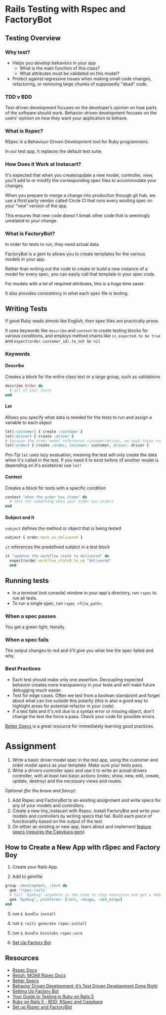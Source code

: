# Rails Testing with Rspec and FactoryBot

## Testing Overview

### Why test?
+ Helps you develop behaviors in your app
  * What is the main function of this class?
  * What attributes must be validated on this model?
+ Protect against regressive issues when making small code changes, refactoring, or removing large chunks of supposedly "dead" code.

### TDD v BDD
Test-driven development focuses on the developer’s opinion on how parts of the software should work. Behavior-driven development focuses on the users’ opinion on how they want your application to behave.


### What is Rspec?
RSpec is a Behaviour-Driven Development tool for Ruby programmers.

In our test app, it replaces the default test suite.

### How Does it Work at Instacart?
It's expected that when you create/update a new model, controller, view, you'll add to or modify the corresponding spec files to accommodate your changes.

When you prepare to merge a change into production through git hub, we use a third party vendor called Circle CI that runs every existing spec on your "new" version of the app.

This ensures that new code doesn't break other code that is seemingly unrelated to your change.


### What is FactoryBot?
In order for tests to run, they need actual data.

FactoryBot is a gem to allows you to create templates for the various models in your app.

Rather than writing out the code to create or build a new instance of a model for every spec, you can easily call that template in your spec code.

For models with a lot of required attributes, this is a huge time saver.

It also provides consistency in what each spec file is testing.


## Writing Tests
If good Ruby reads almost like English, then spec files are practically prose.

It uses keywords like `describe` and `context` to create testing blocks for various conditions, and employs method chains like `is_expected.to be true` and `expect(order.customer_id).to_not be nil`

### Keywords
#### Describe
Creates a block for the entire class test or a large group, such as validations

```ruby
describe Order do
  # all of your tests
end
```

#### Let
Allows you specify what data is needed for the tests to run and assign a variable to each object

```ruby
let(:customer) { create :customer }
let(:driver) { create :driver }
# because the order model references customer/driver, we need those records to exist, and can call the full object in the next line
let(:order) { create :order, customer: customer, driver: driver }
```

*Pro-Tip* `let` uses lazy evaluation, meaning the test will only create the data when it's called in the test. If you need it to exist before (if another model is depending on it's existence) use `let!`


#### Context
Creates a block for tests with a specific condition

```ruby
context "when the order has items" do
  # test for something when your order has orders
end
```

#### Subject and It
`subject` defines the method or object that is being tested

```ruby
subject { order.mark_as_delivered }
```

`it` references the predefined subject in a test block

```ruby
it "updates the workflow state to delivered" do
  expect(order.workflow_state).to_eq "delivered"
  end
```

## Running tests
+ In a terminal (not console) window in your app's directory, run `rspec` to run all tests.
+ To run a single spec, run `rspec <file_path>`.

### When a spec passes
You get a green light, literally.

### When a spec fails
The output changes to red and it'll give you what line the spec failed and why.

### Best Practices
+ Each test should make only one assertion. Decoupling expected behavior creates more transparency in your tests and will make future debugging much easier.
+ Test for edge cases. Often we test from a boolean standpoint and forget about what can live outside this polarity (this is also a good way to highlight areas for potential refactor in your code).
+ If a test fails and it's not due to a syntax error or missing object, don't change the test the force a pass. Check your code for possible errors.

[Better Specs](http://www.betterspecs.org/) is a great resource for immediately learning good practices.

# Assignment
1. Write a basic driver model spec in the test app, using the customer and order model specs as your template. Make sure your tests pass.
2. Write a drivers controller spec and use it to write an actual drivers controller, with at least two basic actions (index, show, new, edit, create, update, destroy) and the necessary views and routes.

_*Optional (for the brave and fancy):*_
1. Add Rspec and FactoryBot to an existing assignment and write specs for any of your models and controllers.
2. Create a new tiny_instacart with Rspec. Install FactoryBot and write your models and controllers by writing specs that fail. Build each piece of functionality based on the output of the test.
3. On either an existing or new app, learn about and implement [feature specs (requires the Capybara gem)](https://www.driftingruby.com/episodes/feature-testing-with-capybara)

## How to Create a New App with rSpec and Factory Boy

1. Create your Rails App.

2. Add to gemfile

```ruby
group :development, :test do
  gem 'rspec-rails'
  # Call 'byebug' anywhere in the code to stop execution and get a debugger console
  gem 'byebug', platforms: [:mri, :mingw, :x64_mingw]
end
```

3. run `$ bundle install`

4. run `$ rails generate rspec:install`

5. run `$ bundle binstubs rspec-core`

6. [Set Up Factory Bot](https://www.rubydoc.info/gems/factory_bot/file/GETTING_STARTED.md)


## Resources

+ [Rspec Docs](http://rspec.info/)
+ [Relish: MOAR Rspec Docs](https://relishapp.com/rspec)
+ [Better Specs](http://www.betterspecs.org/)
+ [Behavior Driven Development: It’s Test Driven Development Done Right](https://blog.codeship.com/behavior-driven-development/)
+ [Setting Up Factory Bot](https://www.rubydoc.info/gems/factory_bot/file/GETTING_STARTED.md)
+ [Your Guide to Testing in Ruby on Rails 5](https://hackernoon.com/your-guide-to-testing-in-ruby-on-rails-5-c8bd122e38ad)
+ [Ruby on Rails 5 - BDD, RSpec and Capybara](https://www.udemy.com/ruby-rails-5-bdd-rspec-capybara/?start=0)
+ [Set up Rspec and FactoryBot](https://medium.com/@lukepierotti/setting-up-rspec-and-factory-bot-3bb2153fb909)
